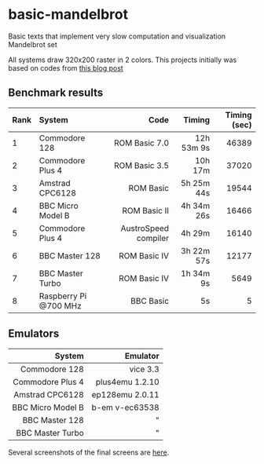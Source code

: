 # basic-mandelbrot
Basic texts that implement very slow computation and visualization Mandelbrot set

All systems draw 320x200 raster in 2 colors.  This projects initially was based on codes from [this blog post](http://cbmandelbrot.blogspot.com/)

## Benchmark results

Rank|System                |Code                |Timing     |Timing (sec)
:---|:---------------------|-------------------:|----------:|-----------:
1   |Commodore 128         |ROM Basic 7.0       |12h 53m  9s|       46389
2   |Commodore Plus 4      |ROM Basic 3.5       |10h 17m    |       37020
3   |Amstrad CPC6128       |ROM Basic           | 5h 25m 44s|       19544
4   |BBC Micro Model B     |ROM Basic II        | 4h 34m 26s|       16466
5   |Commodore Plus 4      |AustroSpeed compiler| 4h 29m    |       16140
6   |BBC Master 128        |ROM Basic IV        | 3h 22m 57s|       12177
7   |BBC Master Turbo      |ROM Basic IV        | 1h 34m  9s|        5649
8   |Raspberry Pi @700 MHz |BBC Basic           |         5s|           5


## Emulators

System                |Emulator
---------------------:|--------------:
Commodore 128         |vice 3.3
Commodore Plus 4      |plus4emu 1.2.10
Amstrad CPC6128       |ep128emu 2.0.11
BBC Micro Model B     |b-em v-ec63538
BBC Master 128        |"
BBC Master Turbo      |"

Several screenshots of the final screens are [here](http://litwr2.atspace.eu/basic-mandelbrot/screenshots.html).

